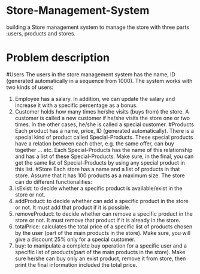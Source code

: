 # Store-Management-System
building a Store management system to manage the store with three parts :users, products and stores.

# Problem description

#Users
The users in the store management system has the name, ID (generated automatically in a sequence from 1000). The system works with two kinds of users:
1. Employee has a salary. In addition, we can update the salary and increase it with a specific percentage as a bonus.
2. Customer holds how many times he/she visits (buys from) the store. A customer is called a new customer if he/she visits the store one or two times. In the other cases, he/she is called a special customer.
#Products
Each product has a name, price, ID (generated automatically). There is a special kind of product called Special-Products. These special products have a relation between each other, e.g. the same offer, can buy together ... etc. Each Special-Products has the name of this relationship and has a list of these Special-Products. Make sure, in the final, you can get the same list of Special-Products by using any special product in this list.
#Store
Each store has a name and a list of products in that store. Assume that it has 100 products as a maximum size. The store can do different functionalities:
1. isExist: to decide whether a specific product is available/exist in the store or not.
2. addProduct: to decide whether can add a specific product in the store or not. It
must add that product if it is possible.
3. removeProduct: to decide whether can remove a specific product in the store or not. It must remove that product if it is already in the store.
4. totalPrice: calculates the total price of a specific list of products chosen by the user (part of the main products in the store). Make sure, you will give a discount 25% only for a special customer.
5. buy: to manipulate a complete buy operation for a specific user and a specific list of products(part of the main products in the store). Make sure he/she can buy only an exist product, remove it from store, then print the final information included the total price.
